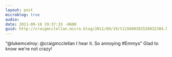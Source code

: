 ```yaml
---
layout: post
microblog: true
audio: 
date: 2011-09-18 19:37:33 -0600
guid: http://craigmcclellan.micro.blog/2011/09/19/t115600381526032384.html
---
```

“@lukemcelroy: @craigmcclellan I hear it. So annoying #Emmys” Glad to know we're not crazy!
